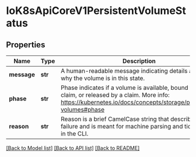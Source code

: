 # IoK8sApiCoreV1PersistentVolumeStatus

## Properties
Name | Type | Description | Notes
------------ | ------------- | ------------- | -------------
**message** | **str** | A human-readable message indicating details about why the volume is in this state. | [optional] 
**phase** | **str** | Phase indicates if a volume is available, bound to a claim, or released by a claim. More info: https://kubernetes.io/docs/concepts/storage/persistent-volumes#phase | [optional] 
**reason** | **str** | Reason is a brief CamelCase string that describes any failure and is meant for machine parsing and tidy display in the CLI. | [optional] 

[[Back to Model list]](../README.md#documentation-for-models) [[Back to API list]](../README.md#documentation-for-api-endpoints) [[Back to README]](../README.md)


